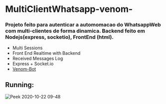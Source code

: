 # MultiClientWhatsapp-venom-
### Projeto feito para autenticar a automomacao do WhatsappWeb com multi-clientes de forma dinamica. Backend feito em Nodejs(express, socketio), FrontEnd (html). 

- Multi Sessions
- Front End Realtime with Backend
- Received Messages Log
- Express + Socket.io
- [Venom-Bot](https://github.com/orkestral/venom)

## Running:

![Peek 2020-10-22 09-48](https://user-images.githubusercontent.com/40338524/96874156-312c7800-144c-11eb-8c4b-f64a159cce46.gif)
